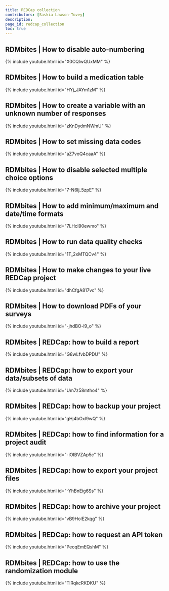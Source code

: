 ```yaml
---
title: REDCap collection
contributors: [Saskia Lawson-Tovey]
description: 
page_id: redcap_collection
toc: true
---
```




## RDMbites | How to disable auto-numbering

{% include youtube.html id="X0CQlwQUxMM" %}

## RDMbites | How to build a medication table

{% include youtube.html id="HYj_JAYm1zM" %}

## RDMbites | How to create a variable with an unknown number of responses

{% include youtube.html id="zKnDydmNWmU" %}

## RDMbites | How to set missing data codes

{% include youtube.html id="aZ7voQ4caaA" %}

## RDMbites | How to disable selected multiple choice options

{% include youtube.html id="7-N6Ij_5zpE" %}

## RDMbites | How to add minimum/maximum and date/time formats

{% include youtube.html id="7LHcI90ewmo" %}

## RDMbites | How to run data quality checks

{% include youtube.html id="1T_2xMTQCv4" %}

## RDMbites | How to make changes to your live REDCap project

{% include youtube.html id="dhCfgA817vc" %}

## RDMbites | How to download PDFs of your surveys

{% include youtube.html id="-jhdBO-l9_o" %}

## RDMbites  | REDCap: how to build a report

{% include youtube.html id="G8wLfvbDPDU" %}

## RDMbites  | REDCap: how to export your data/subsets of data

{% include youtube.html id="Um7z58mtho4" %}

## RDMbites  | REDCap: how to backup your project

{% include youtube.html id="gHj4bOxl9wQ" %}

## RDMbites  | REDCap: how to find information for a project audit

{% include youtube.html id="-iOIBVZAp5c" %}

## RDMbites  | REDCap: how to export your project files

{% include youtube.html id="-YhBnEig6Ss" %}

## RDMbites  | REDCap: how to archive your project

{% include youtube.html id="vB9HolE2kqg" %}

## RDMbites  | REDCap: how to request an API token

{% include youtube.html id="PeoqEmEQshM" %}

## RDMbites  | REDCap: how to use the randomization module

{% include youtube.html id="TlRqkcRKDKU" %}
